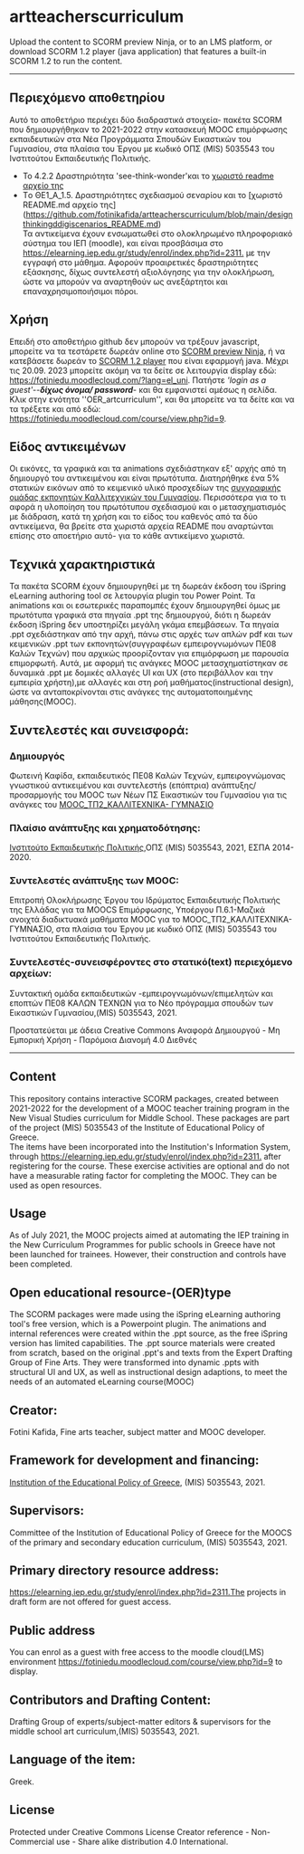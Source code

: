 # artteacherscurriculum

Upload the content to SCORM preview Ninja, or to an LMS platform, or download SCORM 1.2 player (java application) that features a built-in SCORM 1.2 to run the content.
***
## Περιεχόμενο αποθετηρίου

Aυτό το αποθετήριο περιέχει δύο διαδραστικά στοιχεία- πακέτα SCORM που δημιουργήθηκαν το 2021-2022 στην κατασκευή MOOC επιμόρφωσης εκπαιδευτικών στα Νέα Προγράμματα Σπουδών Εικαστικών του Γυμνασίου, στα πλαίσια του Έργου με κωδικό ΟΠΣ (MIS) 5035543 του Ινστιτούτου Εκπαιδευτικής Πολιτικής.   
+ Το 4.2.2 Δραστηριότητα 'see-think-wonder'και το [χωριστό readme αρχείο της](https://github.com/fotinikafida/artteacherscurriculum/blob/main/'see-think-wonder'_README.md)
+ Tο ΘΕ1_Α_1.5. Δραστηριότητες σχεδιασμού σεναρίου και το [χωριστό README.md αρχείο της] (https://github.com/fotinikafida/artteacherscurriculum/blob/main/designthinkingddigiscenarios_README.md)  
Τα αντικείμενα έχουν ενσωματωθεί στο ολοκληρωμένο πληροφοριακό σύστημα του ΙΕΠ (moodle), και είναι προσβάσιμα στο <https://elearning.iep.edu.gr/study/enrol/index.php?id=2311.> με την εγγραφή στο μάθημα. Αφορούν προαιρετικές δραστηριότητες εξάσκησης, δίχως  συντελεστή αξιολόγησης για την ολοκλήρωση, ώστε να μπορούν να αναρτηθούν ως ανεξάρτητοι και επαναχρησιμοποιήσιμοι πόροι.

## Χρήση 
Επειδή στο αποθετήριο github δεν μπορούν να τρέξουν javascript, μπορείτε να τα τεστάρετε δωρεάν online στο [SCORM preview Ninja](https://technologyinclassrooms.com/directory/authoring-tools/coursesuite-preview-ninja/), ή να κατεβάσετε δωρεάν το [SCORM 1.2 player](https://reload-scorm-player.software.informer.com/1.2/) που είναι εφαρμογή java. Μέχρι τις 20.09. 2023 μπορείτε ακόμη να τα  δείτε σε λειτουργία display εδώ: <https://fotiniedu.moodlecloud.com/?lang=el_uni>. Πατήστε *'login as a guest'*--***δίχως όνομα/ password***- και θα εμφανιστεί αμέσως η σελίδα. Κλικ στην ενότητα ''OER_artcurriculum'', και θα μπορείτε να τα δείτε και να τα τρέξετε και από εδώ: <https://fotiniedu.moodlecloud.com/course/view.php?id=9>. 

## Είδος αντικειμένων
Οι εικόνες, τα γραφικά και τα animations σχεδιάστηκαν εξ' αρχής από τη δημιουργό του αντικειμένου και είναι πρωτότυπα. Διατηρήθηκε ένα 5% στατικών εικόνων από το κειμενικό υλικό προσχεδίων της [συγγραφικής ομάδας εκπονητών Καλλιτεχνικών του Γυμνασίου](http://iep.edu.gr/el/nea-ps-provoli). Περισσότερα για τo τι αφορά η υλοποίηση του πρωτότυπου σχεδιασμού και ο μετασχηματισμός με διάδραση, κατά τη χρήση και το είδος του καθενός από τα δύο αντικείμενα, θα βρείτε στα χωριστά αρχεία README που αναρτώνται επίσης στο αποετήριο αυτό- για το κάθε αντικείμενο χωριστά. 

## Τεχνικά χαρακτηριστικά

Τα πακέτα SCORM έχουν δημιουργηθεί με τη δωρεάν έκδοση του iSpring eLearning authoring tool σε λετουργία plugin του Power Point. Τα animations και οι εσωτερικές παραπομπές έχουν δημιουργηθεί όμως με πρωτότυπα γραφικά στα πηγαία .ppt της δημιουργού, διότι η δωρεάν έκδοση iSpring δεν υποστηρίζει μεγάλη γκάμα επεμβάσεων. Tα πηγαία .ppt σχεδιάστηκαν από την αρχή, πάνω στις αρχές των απλών pdf και των κειμενικών .ppt των εκπονητών(συγγραφέων εμπειρογνωμόνων ΠΕ08 Καλών Τεχνών) που αρχικώς προορίζονταν για επιμόρφωση με παρουσία επιμορφωτή. Αυτά, με αφορμή τις ανάγκες ΜΟΟC μετασχηματίστηκαν σε δυναμικά .ppt με δομικές αλλαγές UI και UX (στο περιβάλλον και την εμπειρία χρήστη),με αλλαγές και στη ροή μαθήματος(instructional design), ώστε να ανταποκρίνονται στις ανάγκες της αυτοματοποιημένης μάθησης(ΜΟΟC).    

## Συντελεστές και συνεισφορά:
### Δημιουργός 
Φωτεινή Καφίδα, εκπαιδευτικός ΠΕ08 Καλών Τεχνών, εμπειρογνώμονας γνωστικού  αντικειμένου και συντελεστήs (επόπτρια) ανάπτυξης/ προσαρμογής του MOOC των Νέων ΠΣ Εικαστικών του Γυμνασίου για τις ανάγκες του [ΜΟΟC_ΤΠ2_ΚΑΛΛΙΤΕΧΝΙΚΑ- ΓΥΜΝΑΣΙΟ](https://elearning.iep.edu.gr/study/enrol/index.php?id=2311)

### Πλαίσιο ανάπτυξης και χρηματοδότησης:
[Ινστιτούτο Εκπαιδευτικής Πολιτικής](http://iep.edu.gr/el/),ΟΠΣ (MIS) 5035543, 2021, ΕΣΠΑ 2014-2020.

### Συντελεστές ανάπτυξης των MOOC:
Επιτροπή Ολοκλήρωσης Έργου του Ιδρύματος Εκπαιδευτικής Πολιτικής της Ελλάδας για τα MOOCS Επιμόρφωσης, Υποέργου Π.6.1-Μαζικά ανοιχτά διαδικτυακά μαθήματα MOOC για το ΜΟΟC_ΤΠ2_ΚΑΛΛΙΤΕΧΝΙΚΑ- ΓΥΜΝΑΣΙΟ, στα πλαίσια του Έργου με κωδικό ΟΠΣ (MIS) 5035543 του Ινστιτούτου Εκπαιδευτικής Πολιτικής.

### Συντελεστές-συνεισφέροντες στο στατικό(text) περιεχόμενο αρχείων:
Συντακτική ομάδα εκπαιδευτικών -εμπειρογνωμόνων/επιμελητών και εποπτών ΠΕ08 ΚΑΛΩΝ ΤΕΧΝΩΝ για το Νέο πρόγραμμα σπουδών των Εικαστικών Γυμνασίου,(MIS) 5035543, 2021.

Προστατεύεται με άδεια Creative Commons Αναφορά Δημιουργού - Μη Εμπορική Χρήση - Παρόμοια Διανομή 4.0 Διεθνές

____

## Content

This repository contains interactive  SCORM packages, created between  2021-2022 for the development  of a MOOC teacher training program in the New Visual Studies curriculum for Middle School. These packages are part of the project (MIS) 5035543 of the Institute of Educational Policy of Greece.   
The items have been incorporated into the  Institution's Information System, through  <https://elearning.iep.edu.gr/study/enrol/index.php?id=2311.> after registering for the course.  These exercise activities are optional and do not have a measurable rating factor for completing the MOOC. They can be used as open resources.  

## Usage

As of July 2021, the MOOC projects aimed at automating the IEP training in the New Curriculum Programmes for public schools in Greece have not been launched for trainees. However, their construction and controls have been completed. 

## Open educational resource-(OER)type

The SCORM packages were made using the iSpring eLearning authoring tool's free version, which is a Powerpoint plugin. The animations and internal references were created within the .ppt source, as the free iSpring version has limited capabilities. The .ppt source materials were created from scratch, based on the original .ppt's and texts from the Expert Drafting Group of Fine Arts. They were transformed into dynamic .ppts with structural UI and UX, as well as instructional design adaptions, to meet the needs of an automated eLearning course(MOOC)   

## Creator:
Fotini Kafida, Fine arts teacher, subject matter and  MOOC developer.

## Framework for development and financing:
[Institution of the Educational Policy of Greece](http://iep.edu.gr/en/), (MIS) 5035543, 2021.

## Supervisors:
Committee of the Institution of Educational Policy of Greece for the MOOCS of the primary and secondary education curriculum, (MIS) 5035543, 2021.

## Primary directory resource address:
https://elearning.iep.edu.gr/study/enrol/index.php?id=2311.Τhe projects in draft form are not offered for guest access.

## Public address
You can enrol as a guest with free access to the moodle cloud(LMS) environment <https://fotiniedu.moodlecloud.com/course/view.php?id=9> to  display.

## Contributors and Drafting Content:
Drafting Group of experts/subject-matter editors & supervisors for the middle school art curriculum,(MIS) 5035543, 2021.

## Language of the item:
Greek.

## License
Protected under Creative Commons License Creator reference - Non-Commercial use - Share alike distribution 4.0 International.


 





